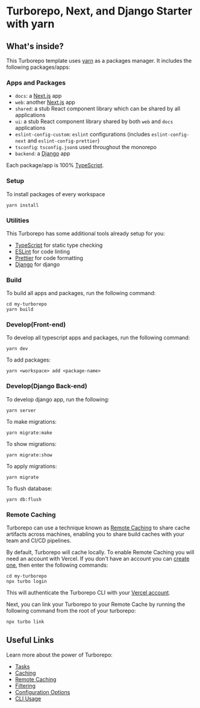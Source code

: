 # Turborepo, Next, and Django Starter with yarn

## What's inside?

This Turborepo template uses [yarn](https://classic.yarnpkg.com/lang/en/) as a packages manager. It includes the following packages/apps:

### Apps and Packages

- `docs`: a [Next.js](https://nextjs.org/) app
- `web`: another [Next.js](https://nextjs.org/) app
- `shared`: a stub React component library which can be shared by all applications
- `ui`: a stub React component library shared by both `web` and `docs` applications
- `eslint-config-custom`: `eslint` configurations (includes `eslint-config-next` and `eslint-config-prettier`)
- `tsconfig`: `tsconfig.json`s used throughout the monorepo
- `backend`: a [Django](https://www.djangoproject.com/) app

Each package/app is 100% [TypeScript](https://www.typescriptlang.org/).

### Setup

To install packages of every workspace
```
yarn install
```

### Utilities

This Turborepo has some additional tools already setup for you:

- [TypeScript](https://www.typescriptlang.org/) for static type checking
- [ESLint](https://eslint.org/) for code linting
- [Prettier](https://prettier.io) for code formatting
- [Django](https://www.djangoproject.com/) for django

### Build

To build all apps and packages, run the following command:

```
cd my-turborepo
yarn build
```

### Develop(Front-end)

To develop all typescript apps and packages, run the following command:

```
yarn dev
```

To add packages:
```
yarn <workspace> add <package-name>
```

### Develop(Django Back-end)

To develop django app, run the following:
```
yarn server
```

To make migrations:
```
yarn migrate:make
```

To show migrations:
```
yarn migrate:show
```

To apply migrations:
```
yarn migrate
```

To flush database:
```
yarn db:flush
```

### Remote Caching

Turborepo can use a technique known as [Remote Caching](https://turbo.build/repo/docs/core-concepts/remote-caching) to share cache artifacts across machines, enabling you to share build caches with your team and CI/CD pipelines.

By default, Turborepo will cache locally. To enable Remote Caching you will need an account with Vercel. If you don't have an account you can [create one](https://vercel.com/signup), then enter the following commands:

```
cd my-turborepo
npx turbo login
```

This will authenticate the Turborepo CLI with your [Vercel account](https://vercel.com/docs/concepts/personal-accounts/overview).

Next, you can link your Turborepo to your Remote Cache by running the following command from the root of your turborepo:

```
npx turbo link
```

## Useful Links

Learn more about the power of Turborepo:

- [Tasks](https://turbo.build/repo/docs/core-concepts/monorepos/running-tasks)
- [Caching](https://turbo.build/repo/docs/core-concepts/caching)
- [Remote Caching](https://turbo.build/repo/docs/core-concepts/remote-caching)
- [Filtering](https://turbo.build/repo/docs/core-concepts/monorepos/filtering)
- [Configuration Options](https://turbo.build/repo/docs/reference/configuration)
- [CLI Usage](https://turbo.build/repo/docs/reference/command-line-reference)
